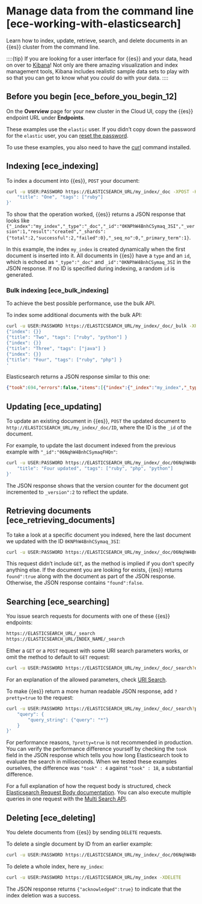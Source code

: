 # Manage data from the command line [ece-working-with-elasticsearch]

Learn how to index, update, retrieve, search, and delete documents in an {{es}} cluster from the command line.

::::{tip}
If you are looking for a user interface for {{es}} and your data, head on over to [Kibana](../../../deploy-manage/deploy/cloud-enterprise/create-deployment.md)! Not only are there amazing visualization and index management tools, Kibana includes realistic sample data sets to play with so that you can get to know what you *could* do with your data.
::::



## Before you begin [ece_before_you_begin_12]

On the **Overview** page for your new cluster in the Cloud UI, copy the {{es}} endpoint URL under **Endpoints**.

These examples use the `elastic` user. If you didn’t copy down the password for the `elastic` user, you can [reset the password](../../../deploy-manage/users-roles/cluster-or-deployment-auth/built-in-users.md).

To use these examples, you also need to have the [curl](http://curl.haxx.se/) command installed.


## Indexing [ece_indexing]

To index a document into {{es}}, `POST` your document:

```bash
curl -u USER:PASSWORD https://ELASTICSEARCH_URL/my_index/_doc -XPOST -H 'Content-Type: application/json' -d '{
    "title": "One", "tags": ["ruby"]
}'
```

To show that the operation worked, {{es}} returns a JSON response that looks like `{"_index":"my_index","_type":"_doc","_id":"0KNPhW4BnhCSymaq_3SI","_version":1,"result":"created","_shards":{"total":2,"successful":2,"failed":0},"_seq_no":0,"_primary_term":1}`.

In this example, the index `my_index` is created dynamically when the first document is inserted into it. All documents in {{es}} have a `type` and an `id`, which is echoed as `"_type":"_doc"` and `_id":"0KNPhW4BnhCSymaq_3SI` in the JSON response. If no ID is specified during indexing, a random `id` is generated.


### Bulk indexing [ece_bulk_indexing]

To achieve the best possible performance, use the bulk API.

To index some additional documents with the bulk API:

```bash
curl -u USER:PASSWORD https://ELASTICSEARCH_URL/my_index/_doc/_bulk -XPOST -H 'Content-Type: application/json' -d '
{"index": {}}
{"title": "Two", "tags": ["ruby", "python"] }
{"index": {}}
{"title": "Three", "tags": ["java"] }
{"index": {}}
{"title": "Four", "tags": ["ruby", "php"] }
'
```

Elasticsearch returns a JSON response similar to this one:

```json
{"took":694,"errors":false,"items":[{"index":{"_index":"my_index","_type":"_doc","_id":"0aNqhW4BnhCSymaqFHQn","_version":1,"result":"created","_shards":{"total":2,"successful":1,"failed":0},"_seq_no":0,"_primary_term":1,"status":201}},{"index":{"_index":"my_index","_type":"_doc","_id":"0qNqhW4BnhCSymaqFHQn","_version":1,"result":"created","_shards":{"total":2,"successful":1,"failed":0},"_seq_no":1,"_primary_term":1,"status":201}},{"index":{"_index":"my_index","_type":"_doc","_id":"06NqhW4BnhCSymaqFHQn","_version":1,"result":"created","_shards":{"total":2,"successful":1,"failed":0},"_seq_no":2,"_primary_term":1,"status":201}}]}
```


## Updating [ece_updating]

To update an existing document in {{es}}, `POST` the updated document to `http://ELASTICSEARCH_URL/my_index/_doc/ID`, where the ID is the `_id` of the document.

For example, to update the last document indexed from the previous example with `"_id":"06NqhW4BnhCSymaqFHQn"`:

```bash
curl -u USER:PASSWORD https://ELASTICSEARCH_URL/my_index/_doc/06NqhW4BnhCSymaqFHQn -XPOST -H 'Content-Type: application/json' -d '{
    "title": "Four updated", "tags": ["ruby", "php", "python"]
}'
```

The JSON response shows that the version counter for the document got incremented to `_version":2` to reflect the update.


## Retrieving documents [ece_retrieving_documents]

To take a look at a specific document you indexed, here the last document we updated with the ID `0KNPhW4BnhCSymaq_3SI`:

```bash
curl -u USER:PASSWORD https://ELASTICSEARCH_URL/my_index/_doc/06NqhW4BnhCSymaqFHQn
```

This request didn’t include `GET`, as the method is implied if you don’t specify anything else. If the document you are looking for exists, {{es}} returns `found":true` along with the document as part of the JSON response. Otherwise, the JSON response contains `"found":false`.


## Searching [ece_searching]

You issue search requests for documents with one of these {{es}} endpoints:

```bash
https://ELASTICSEARCH_URL/_search
https://ELASTICSEARCH_URL/INDEX_NAME/_search
```

Either a `GET` or a `POST` request with some URI search parameters works, or omit the method to default to `GET` request:

```bash
curl -u USER:PASSWORD https://ELASTICSEARCH_URL/my_index/_doc/_search?q=title:T*
```

For an explanation of the allowed parameters, check [URI Search](https://www.elastic.co/docs/api/doc/elasticsearch/operation/operation-search).

To make {{es}} return a more human readable JSON response, add `?pretty=true` to the request:

```bash
curl -u USER:PASSWORD https://ELASTICSEARCH_URL/my_index/_doc/_search?pretty=true -H 'Content-Type: application/json' -d '{
    "query": {
        "query_string": {"query": "*"}
    }
}'
```

For performance reasons, `?pretty=true` is not recommended in production. You can verify the performance difference yourself by checking the `took` field in the JSON response which tells you how long Elasticsearch took to evaluate the search in milliseconds. When we tested these examples ourselves, the difference was `"took" : 4` against `"took" : 18`, a substantial difference.

For a full explanation of how the request body is structured, check [Elasticsearch Request Body documentation](https://www.elastic.co/guide/en/elasticsearch/reference/current/search-request-body.html). You can also execute multiple queries in one request with the [Multi Search API](https://www.elastic.co/docs/api/doc/elasticsearch/operation/operation-msearch).


## Deleting [ece_deleting]

You delete documents from {{es}} by sending `DELETE` requests.

To delete a single document by ID from an earlier example:

```bash
curl -u USER:PASSWORD https://ELASTICSEARCH_URL/my_index/_doc/06NqhW4BnhCSymaqFHQn -XDELETE
```

To delete a whole index, here `my_index`:

```bash
curl -u USER:PASSWORD https://ELASTICSEARCH_URL/my_index -XDELETE
```

The JSON response returns `{"acknowledged":true}` to indicate that the index deletion was a  success.

